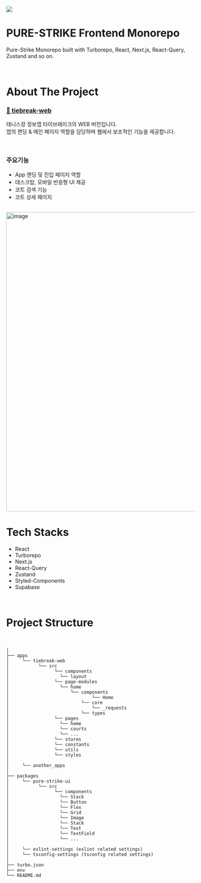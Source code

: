 <img src="https://i.imgur.com/X3zXFla.png"/>

# PURE-STRIKE Frontend Monorepo

Pure-Strike Monorepo built with Turborepo, React, Next.js, React-Query, Zustand and so on.

<br/>

# About The Project

### **[🎾 tiebreak-web](https://tiebreak.vercel.app/)**

테니스장 정보앱 타이브레이크의 WEB 버전입니다. <br/>앱의 랜딩 & 메인 페이지 역할을 담당하며 웹에서 보조적인 기능을 제공합니다.
<br/>



<br/>

### 주요기능
- App 랜딩 및 진입 페이지 역할
- 데스크탑, 모바일 반응형 UI 제공
- 코트 검색 기능
- 코트 상세 페이지

<br/>

<img width="800" alt="image" src="https://github.com/hurdle92/pure-strike-fe/assets/168696334/304bf989-41f5-4c24-8e0c-f55fcad3081b">





<br/>


# Tech Stacks

- React
- Turborepo
- Next.js
- React-Query
- Zustand
- Styled-Components
- Supabase

<br/>

# Project Structure

<br/>

```
│
├── apps
│     └── tiebreak-web
│           └── src
│                 └── components
│                   └── layout
│                 └── page-modules
│                   └── home
│                       └── components
│                               └── Home
│                           └── core
│                               └── _requests
│                           └── types
│                 └── pages
│                   └── home
│                   └── courts
│                   └── ...
│                 └── stores
│                 └── constants
│                 └── utils
│                 └── styles
│
│     └── another_apps
│
├── packages
│     └── pure-strike-ui
│           └── src
│                 └── components
│                   └── Stack
│                   └── Button
│                   └── Flex
│                   └── Grid
│                   └── Image
│                   └── Stack
│                   └── Text
│                   └── TextField
│                   └── ...
│
│     └── eslint-settings (eslint related settings)
│     └── tsconfig-settings (tsconfig related settings)
│
├── turbo.json
├── env
└── README.md
```

